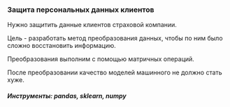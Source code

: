 ### Защита персональных данных клиентов

Нужно защитить данные клиентов страховой компании.

Цель - разработать метод преобразования данных, чтобы по ним было сложно восстановить информацию. 

Преобразования выполним с помощью матричных операций.

После преобразовании качество моделей машинного не должно стать хуже.

##### Инструменты: pandas, sklearn, numpy

